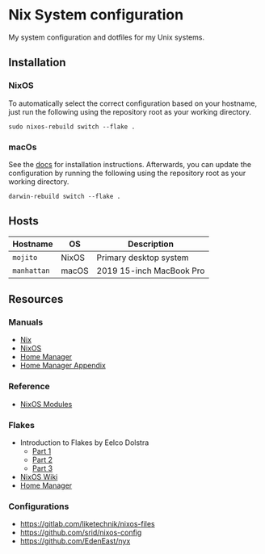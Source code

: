 # Nix System configuration
My system configuration and dotfiles for my Unix systems.

## Installation
### NixOS
To automatically select the correct configuration based on your hostname, just
run the following using the repository root as your working directory.

    sudo nixos-rebuild switch --flake .

### macOs
See the [docs](https://github.com/LnL7/nix-darwin) for installation
instructions. Afterwards, you can update the configuration by running the
following using the repository root as your working directory.

    darwin-rebuild switch --flake .

## Hosts
| Hostname    | OS    | Description              |
|-------------|-------|--------------------------|
| `mojito`    | NixOS | Primary desktop system   |
| `manhattan` | macOS | 2019 15-inch MacBook Pro |

## Resources
### Manuals
- [Nix](https://nixos.org/manual/nix/stable/)
- [NixOS](https://nixos.org/manual/nixos/stable/)
- [Home Manager](https://nix-community.github.io/home-manager/)
- [Home Manager Appendix](https://rycee.gitlab.io/home-manager/options.html)

### Reference
- [NixOS Modules](https://nixos.wiki/wiki/NixOS_modules)

### Flakes
- Introduction to Flakes by Eelco Dolstra
  - [Part 1](https://www.tweag.io/blog/2020-05-25-flakes)
  - [Part 2](https://www.tweag.io/blog/2020-06-25-eval-cache)
  - [Part 3](https://www.tweag.io/blog/2020-07-31-nixos-flakes)
- [NixOS Wiki](https://nixos.wiki/wiki/Flakes)
- [Home Manager](https://nix-community.github.io/home-manager/index.html#sec-flakes-nixos-module)

### Configurations
- https://gitlab.com/liketechnik/nixos-files
- https://github.com/srid/nixos-config
- https://github.com/EdenEast/nyx
